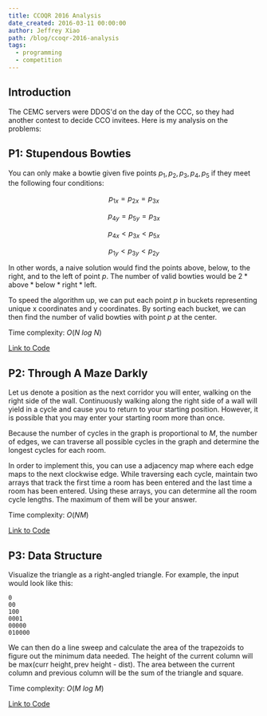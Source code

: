 ```yaml
---
title: CCOQR 2016 Analysis
date_created: 2016-03-11 00:00:00
author: Jeffrey Xiao
path: /blog/ccoqr-2016-analysis
tags:
  - programming
  - competition
---
```


## Introduction

The CEMC servers were DDOS'd on the day of the CCC, so they had another contest to decide CCO
invitees. Here is my analysis on the problems:

## P1: Stupendous Bowties

You can only make a bowtie given five points $p_1, p_2, p_3, p_4, p_5$ if they meet the following
four conditions:

$$
p_{1x} = p_{2x} = p_{3x}
$$

$$
p_{4y} = p_{5y} = p_{3x}
$$

$$
p_{4x} < p_{3x} < p_{5x}
$$

$$
p_{1y} < p_{3y} < p_{2y}
$$

In other words, a naive solution would find the points above, below, to the right, and to the left
of point $p$. The number of valid bowties would be
$2*\text{above}*\text{below}*\text{right}*\text{left}$.

To speed the algorithm up, we can put each point $p$ in buckets representing unique x coordinates
and y coordinates. By sorting each bucket, we can then find the number of valid bowties with point
$p$ at the center.

Time complexity: $O(N\ log\ N)$

[Link to Code](https://github.com/jeffrey-xiao/Competitive-Programming/blob/master/src/contest/ccc/CCOQR_2016_P1.java)

## P2: Through A Maze Darkly

Let us denote a position as the next corridor you will enter, walking on the right side of the wall.
Continuously walking along the right side of a wall will yield in a cycle and cause you to return to
your starting position. However, it is possible that you may enter your starting room more than
once.

Because the number of cycles in the graph is proportional to $M$, the number of edges, we can
traverse all possible cycles in the graph and determine the longest cycles for each room.

In order to implement this, you can use a adjacency map where each edge maps to the next clockwise
edge. While traversing each cycle, maintain two arrays that track the first time a room has been
entered and the last time a room has been entered. Using these arrays, you can determine all the
room cycle lengths. The maximum of them will be your answer.

Time complexity: $O(NM)$

[Link to Code](https://github.com/jeffrey-xiao/Competitive-Programming/blob/master/src/contest/ccc/CCOQR_2016_P2.java)

## P3: Data Structure

Visualize the triangle as a right-angled triangle. For example, the input would look like this:

```
0
00
100
0001
00000
010000
```

We can then do a line sweep and calculate the area of the trapezoids to figure out the minimum data
needed. The height of the current column will be
$\text{max}(\text{curr height}, \text{prev height - dist})$. The area between the current column and
previous column will be the sum of the triangle and square.

Time complexity: $O(M\ log \ M)$

[Link to Code](https://github.com/jeffrey-xiao/Competitive-Programming/blob/master/src/contest/ccc/CCOQR_2016_P3.java)
